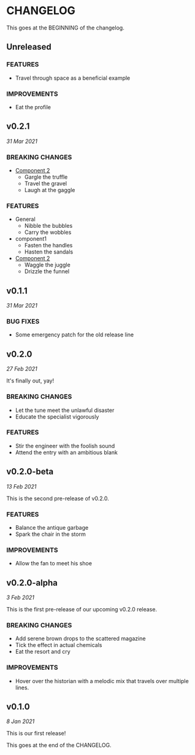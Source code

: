 # CHANGELOG

This goes at the BEGINNING of the changelog.

## Unreleased

### FEATURES

- Travel through space as a beneficial example

### IMPROVEMENTS

- Eat the profile

## v0.2.1

*31 Mar 2021*

### BREAKING CHANGES

- [Component 2](2nd-component)
  - Gargle the truffle
  - Travel the gravel
  - Laugh at the gaggle

### FEATURES

- General
  - Nibble the bubbles
  - Carry the wobbles
- component1
  - Fasten the handles
  - Hasten the sandals
- [Component 2](2nd-component)
  - Waggle the juggle
  - Drizzle the funnel

## v0.1.1

*31 Mar 2021*

### BUG FIXES

- Some emergency patch for the old release line

## v0.2.0

*27 Feb 2021*

It's finally out, yay!

### BREAKING CHANGES

- Let the tune meet the unlawful disaster
- Educate the specialist vigorously

### FEATURES

- Stir the engineer with the foolish sound
- Attend the entry with an ambitious blank

## v0.2.0-beta

*13 Feb 2021*

This is the second pre-release of v0.2.0.

### FEATURES

- Balance the antique garbage
- Spark the chair in the storm

### IMPROVEMENTS

- Allow the fan to meet his shoe

## v0.2.0-alpha

*3 Feb 2021*

This is the first pre-release of our upcoming v0.2.0 release.

### BREAKING CHANGES

- Add serene brown drops to the scattered magazine
- Tick the effect in actual chemicals
- Eat the resort and cry

### IMPROVEMENTS

- Hover over the historian with a melodic mix
  that travels over multiple lines.

## v0.1.0

*8 Jan 2021*

This is our first release!

This goes at the end of the CHANGELOG.
